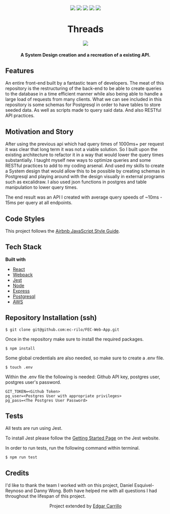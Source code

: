 
<div align="center" width="100%">
  <img src="https://img.shields.io/badge/express.js-%23404d59.svg?style=for-the-badge&logo=express&logoColor=%2361DAFB" />
  <img src="https://img.shields.io/badge/node.js-6DA55F?style=for-the-badge&logo=node.js&logoColor=white" />
  <img src="https://img.shields.io/badge/postgres-%23316192.svg?style=for-the-badge&logo=postgresql&logoColor=white" />
  <img src="https://img.shields.io/badge/AWS-%23FF9900.svg?style=for-the-badge&logo=amazon-aws&logoColor=white" />
  <img src="https://img.shields.io/badge/react-%2320232a.svg?style=for-the-badge&logo=react&logoColor=%2361DAFB" />
</div>

<h1 align="center">Threads</h1>

<div align="center" width="100%">
    <img src="https://imgur.com/a/Z1k33gU" />
</div>

<h4 align="center">A System Design creation and a recreation of a existing API.</h4>

## Features
An entire front-end built by a fantastic team of developers. The meat of this repository is the restructuring of the back-end to be able to create queries to the database in a time efficient manner while also being able to handle a large load of requests from many clients. What we can see included in this repository is some schemas for Postgresql in order to have tables to store seeded data. As well as scripts made to query said data. And also RESTful API practices.

## Motivation and Story
After using the previous api which had query times of 1000ms+ per request it was clear that long term it was not a viable solution. So I built upon the existing architecture to refactor it in a way that would lower the query times substantially. I taught myself new ways to optimize queries and some RESTful practices to add to my coding arsenal. And used my skills to create a System design that would allow this to be possible by creating schemas in Postgresql and playing around with the design visually in external programs such as excalidraw. I also used json functions in postgres and table manipulation to lower query times.

The end result was an API I created with average query speeds of ~10ms - 15ms per query at all endpoints.

## Code Styles
This project follows the [Airbnb JavaScript Style Guide](https://github.com/airbnb/javascript).

## Tech Stack
**Built with**
- [React](https://reactjs.org/)
- [Webpack](https://webpack.js.org/)
- [Jest](https://jestjs.io/docs/getting-started)
- [Node](https://nodejs.org/en/)
- [Express](https://expressjs.com/)
- [Postgresql](https://www.postgresql.org/)
- [AWS](https://aws.amazon.com/)

## Repository Installation (ssh)
`$ git clone git@github.com:ec-rilo/FEC-Web-App.git`

Once in the repository make sure to install the required packages.

`$ npm install`

Some global credentials are also needed, so make sure to create a .env file.

`$ touch .env`

Within the .env file the following is needed: Github API key, postgres user, postgres user's password.

```env
GIT_TOKEN=<Github Token>
pg_user=<Postgres User with appropriate privileges>
pg_pass=<The Postgres User Password>
```

## Tests
All tests are run using Jest.

To install Jest please follow the [Getting Started Page](https://jestjs.io/docs/getting-started) on the
Jest website.

In order to run tests, run the following command within terminal.

`$ npm run test`

## Credits
I'd like to thank the team I worked with on this project, Daniel Esquivel-Reynoso and Danny Wong. Both have helped me with all questions I had throughout the lifespan of this project.


<p align="center">Project extended by <a href="https://github.com/ec-rilo">Edgar Carrillo</a></p>
